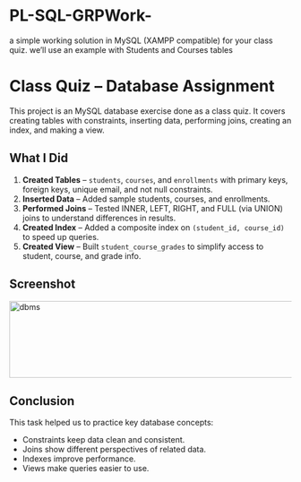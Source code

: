 # PL-SQL-GRPWork-
a simple working solution in MySQL (XAMPP compatible) for your class quiz. we’ll use an example with Students and Courses tables

# Class Quiz – Database Assignment

This project is an MySQL database exercise done as a class quiz. It covers creating tables with constraints, inserting data, performing joins, creating an index, and making a view.

## What I Did

1. **Created Tables** – `students`, `courses`, and `enrollments` with primary keys, foreign keys, unique email, and not null constraints.
2. **Inserted Data** – Added sample students, courses, and enrollments.
3. **Performed Joins** – Tested INNER, LEFT, RIGHT, and FULL (via UNION) joins to understand differences in results.
4. **Created Index** – Added a composite index on `(student_id, course_id)` to speed up queries.
5. **Created View** – Built `student_course_grades` to simplify access to student, course, and grade info.

## Screenshot

<img width="661" height="137" alt="dbms" src="https://github.com/user-attachments/assets/26ec8c96-985b-4910-9aa0-07877f987c3c" />

##  Conclusion

This task helped us to practice key database concepts:

* Constraints keep data clean and consistent.
* Joins show different perspectives of related data.
* Indexes improve performance.
* Views make queries easier to use.
